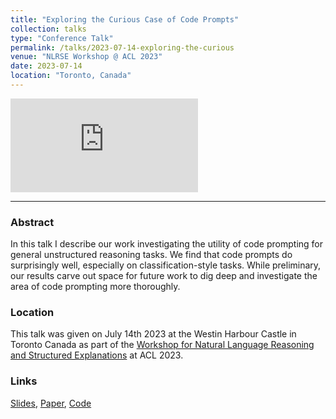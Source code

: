 ```yaml
---
title: "Exploring the Curious Case of Code Prompts"
collection: talks
type: "Conference Talk"
permalink: /talks/2023-07-14-exploring-the-curious
venue: "NLRSE Workshop @ ACL 2023"
date: 2023-07-14
location: "Toronto, Canada"
---
```

<iframe src="https://www.youtube.com/embed/zC6qd86iUkU" title="YouTube video player" frameborder="0" allow="accelerometer; autoplay; clipboard-write; encrypted-media; gyroscope; picture-in-picture; web-share" allowfullscreen></iframe>

-------
### Abstract
In this talk I describe our work investigating the utility of code prompting for general unstructured reasoning tasks. We find that code prompts do surprisingly well, especially on classification-style tasks. While preliminary, our results carve out space for future work to dig deep and investigate the area of code prompting more thoroughly.

### Location
This talk was given on July 14th 2023 at the Westin Harbour Castle in Toronto Canada as part of the [Workshop for Natural Language Reasoning and Structured Explanations](https://nl-reasoning-workshop.github.io/) at ACL 2023.

### Links
[Slides](https://docs.google.com/presentation/d/1kEUw6064Jw5NdkDVvXXPtrS0zDo01YRwZNlbeFdf8Dc/edit?usp=sharing), [Paper](https://aclanthology.org/2023.nlrse-1.2/), [Code](https://github.com/zharry29/curious_code_prompts)